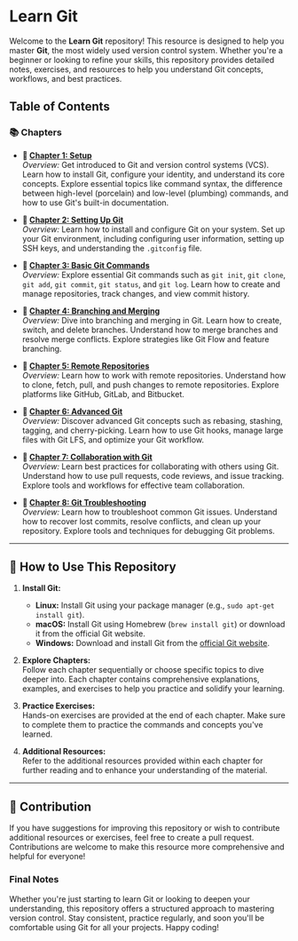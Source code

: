 # Learn Git

Welcome to the **Learn Git** repository! This resource is designed to help you master **Git**, the most widely used version control system. Whether you're a beginner or looking to refine your skills, this repository provides detailed notes, exercises, and resources to help you understand Git concepts, workflows, and best practices.

## Table of Contents

### 📚 **Chapters**

- **🔹 [Chapter 1: Setup](./chapters/chapter-1/README.md)**  
   _Overview:_ Get introduced to Git and version control systems (VCS). Learn how to install Git, configure your identity, and understand its core concepts. Explore essential topics like command syntax, the difference between high-level (porcelain) and low-level (plumbing) commands, and how to use Git's built-in documentation.

- **🔹 [Chapter 2: Setting Up Git](./chapters/chapter-2/README.md)**  
   _Overview:_ Learn how to install and configure Git on your system. Set up your Git environment, including configuring user information, setting up SSH keys, and understanding the `.gitconfig` file.

- **🔹 [Chapter 3: Basic Git Commands](./chapters/chapter-3/README.md)**  
   _Overview:_ Explore essential Git commands such as `git init`, `git clone`, `git add`, `git commit`, `git status`, and `git log`. Learn how to create and manage repositories, track changes, and view commit history.

- **🔹 [Chapter 4: Branching and Merging](./chapters/chapter-4/README.md)**  
   _Overview:_ Dive into branching and merging in Git. Learn how to create, switch, and delete branches. Understand how to merge branches and resolve merge conflicts. Explore strategies like Git Flow and feature branching.

- **🔹 [Chapter 5: Remote Repositories](./chapters/chapter-5/README.md)**  
   _Overview:_ Learn how to work with remote repositories. Understand how to clone, fetch, pull, and push changes to remote repositories. Explore platforms like GitHub, GitLab, and Bitbucket.

- **🔹 [Chapter 6: Advanced Git](./chapters/chapter-6/README.md)**  
   _Overview:_ Discover advanced Git concepts such as rebasing, stashing, tagging, and cherry-picking. Learn how to use Git hooks, manage large files with Git LFS, and optimize your Git workflow.

- **🔹 [Chapter 7: Collaboration with Git](./chapters/chapter-7/README.md)**  
   _Overview:_ Learn best practices for collaborating with others using Git. Understand how to use pull requests, code reviews, and issue tracking. Explore tools and workflows for effective team collaboration.

- **🔹 [Chapter 8: Git Troubleshooting](./chapters/chapter-8/README.md)**  
   _Overview:_ Learn how to troubleshoot common Git issues. Understand how to recover lost commits, resolve conflicts, and clean up your repository. Explore tools and techniques for debugging Git problems.

---

## 🚀 How to Use This Repository

1. **Install Git:**

   - **Linux:** Install Git using your package manager (e.g., `sudo apt-get install git`).
   - **macOS:** Install Git using Homebrew (`brew install git`) or download it from the official Git website.
   - **Windows:** Download and install Git from the [official Git website](https://git-scm.com/).

2. **Explore Chapters:**  
   Follow each chapter sequentially or choose specific topics to dive deeper into. Each chapter contains comprehensive explanations, examples, and exercises to help you practice and solidify your learning.

3. **Practice Exercises:**  
   Hands-on exercises are provided at the end of each chapter. Make sure to complete them to practice the commands and concepts you've learned.

4. **Additional Resources:**  
   Refer to the additional resources provided within each chapter for further reading and to enhance your understanding of the material.

---

## 📑 Contribution

If you have suggestions for improving this repository or wish to contribute additional resources or exercises, feel free to create a pull request. Contributions are welcome to make this resource more comprehensive and helpful for everyone!

### Final Notes

Whether you're just starting to learn Git or looking to deepen your understanding, this repository offers a structured approach to mastering version control. Stay consistent, practice regularly, and soon you'll be comfortable using Git for all your projects. Happy coding!
